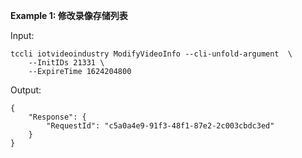 **Example 1: 修改录像存储列表**



Input: 

```
tccli iotvideoindustry ModifyVideoInfo --cli-unfold-argument  \
    --InitIDs 21331 \
    --ExpireTime 1624204800
```

Output: 
```
{
    "Response": {
        "RequestId": "c5a0a4e9-91f3-48f1-87e2-2c003cbdc3ed"
    }
}
```

